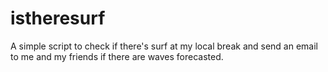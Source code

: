 # istheresurf

A simple script to check if there's surf at my local break and send an email to me and my friends if there are waves forecasted.
